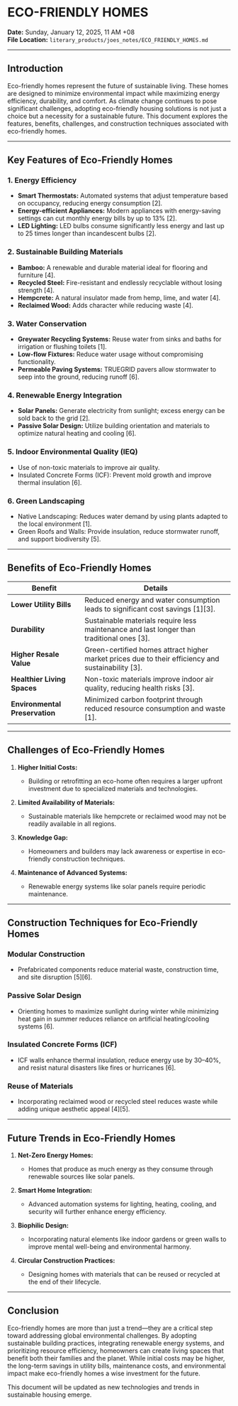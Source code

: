# ECO-FRIENDLY HOMES

**Date:** Sunday, January 12, 2025, 11 AM +08  
**File Location:** `literary_products/joes_notes/ECO_FRIENDLY_HOMES.md`

---

## **Introduction**

Eco-friendly homes represent the future of sustainable living. These homes are designed to minimize environmental impact while maximizing energy efficiency, durability, and comfort. As climate change continues to pose significant challenges, adopting eco-friendly housing solutions is not just a choice but a necessity for a sustainable future. This document explores the features, benefits, challenges, and construction techniques associated with eco-friendly homes.

---

## **Key Features of Eco-Friendly Homes**

### **1. Energy Efficiency**
- **Smart Thermostats:** Automated systems that adjust temperature based on occupancy, reducing energy consumption [2].
- **Energy-efficient Appliances:** Modern appliances with energy-saving settings can cut monthly energy bills by up to 13% [2].
- **LED Lighting:** LED bulbs consume significantly less energy and last up to 25 times longer than incandescent bulbs [2].

### **2. Sustainable Building Materials**
- **Bamboo:** A renewable and durable material ideal for flooring and furniture [4].
- **Recycled Steel:** Fire-resistant and endlessly recyclable without losing strength [4].
- **Hempcrete:** A natural insulator made from hemp, lime, and water [4].
- **Reclaimed Wood:** Adds character while reducing waste [4].

### **3. Water Conservation**
- **Greywater Recycling Systems:** Reuse water from sinks and baths for irrigation or flushing toilets [1].
- **Low-flow Fixtures:** Reduce water usage without compromising functionality.
- **Permeable Paving Systems:** TRUEGRID pavers allow stormwater to seep into the ground, reducing runoff [6].

### **4. Renewable Energy Integration**
- **Solar Panels:** Generate electricity from sunlight; excess energy can be sold back to the grid [2].
- **Passive Solar Design:** Utilize building orientation and materials to optimize natural heating and cooling [6].

### **5. Indoor Environmental Quality (IEQ)**
- Use of non-toxic materials to improve air quality.
- Insulated Concrete Forms (ICF): Prevent mold growth and improve thermal insulation [6].

### **6. Green Landscaping**
- Native Landscaping: Reduces water demand by using plants adapted to the local environment [1].
- Green Roofs and Walls: Provide insulation, reduce stormwater runoff, and support biodiversity [5].

---

## **Benefits of Eco-Friendly Homes**

| **Benefit**                   | **Details**                                                                 |
|-------------------------------|-----------------------------------------------------------------------------|
| **Lower Utility Bills**       | Reduced energy and water consumption leads to significant cost savings [1][3]. |
| **Durability**                | Sustainable materials require less maintenance and last longer than traditional ones [3]. |
| **Higher Resale Value**       | Green-certified homes attract higher market prices due to their efficiency and sustainability [3]. |
| **Healthier Living Spaces**   | Non-toxic materials improve indoor air quality, reducing health risks [3].   |
| **Environmental Preservation**| Minimized carbon footprint through reduced resource consumption and waste [1]. |

---

## **Challenges of Eco-Friendly Homes**

1. **Higher Initial Costs:**
   - Building or retrofitting an eco-home often requires a larger upfront investment due to specialized materials and technologies.
   
2. **Limited Availability of Materials:**
   - Sustainable materials like hempcrete or reclaimed wood may not be readily available in all regions.

3. **Knowledge Gap:**
   - Homeowners and builders may lack awareness or expertise in eco-friendly construction techniques.

4. **Maintenance of Advanced Systems:**
   - Renewable energy systems like solar panels require periodic maintenance.

---

## **Construction Techniques for Eco-Friendly Homes**

### Modular Construction
- Prefabricated components reduce material waste, construction time, and site disruption [5][6].

### Passive Solar Design
- Orienting homes to maximize sunlight during winter while minimizing heat gain in summer reduces reliance on artificial heating/cooling systems [6].

### Insulated Concrete Forms (ICF)
- ICF walls enhance thermal insulation, reduce energy use by 30–40%, and resist natural disasters like fires or hurricanes [6].

### Reuse of Materials
- Incorporating reclaimed wood or recycled steel reduces waste while adding unique aesthetic appeal [4][5].

---

## **Future Trends in Eco-Friendly Homes**

1. **Net-Zero Energy Homes:**
   - Homes that produce as much energy as they consume through renewable sources like solar panels.

2. **Smart Home Integration:**
   - Advanced automation systems for lighting, heating, cooling, and security will further enhance energy efficiency.

3. **Biophilic Design:**
   - Incorporating natural elements like indoor gardens or green walls to improve mental well-being and environmental harmony.

4. **Circular Construction Practices:**
   - Designing homes with materials that can be reused or recycled at the end of their lifecycle.

---

## **Conclusion**

Eco-friendly homes are more than just a trend—they are a critical step toward addressing global environmental challenges. By adopting sustainable building practices, integrating renewable energy systems, and prioritizing resource efficiency, homeowners can create living spaces that benefit both their families and the planet. While initial costs may be higher, the long-term savings in utility bills, maintenance costs, and environmental impact make eco-friendly homes a wise investment for the future.

This document will be updated as new technologies and trends in sustainable housing emerge.

